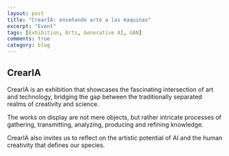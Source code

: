 ```yaml
---
layout: post
title: "CrearIA: enseñando arte a las maquinas"
excerpt: "Event"
tags: [Exhibition, Arts, Generative AI, GAN]
comments: true
category: blog
---
```


## CrearIA
CrearIA is an exhibition that showcases the fascinating intersection of art and technology, bridging the gap between the traditionally separated realms of creativity and science.

The works on display are not mere objects, but rather intricate processes of gathering, transmitting, analyzing, producing and refining knowledge.

CrearIA also invites us to reflect on the artistic potential of AI and the human creativity that defines our species.
